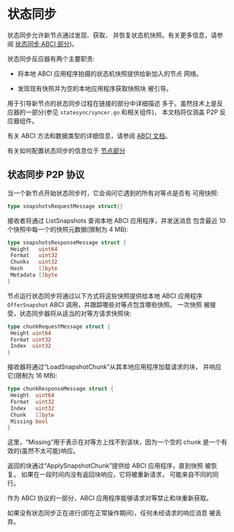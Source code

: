 # 状态同步


状态同步允许新节点通过发现、获取、
并恢复状态机快照。有关更多信息，请参阅 [状态同步 ABCI 部分](https://docs.tendermint.com/master/spec/abci/abci.html#state-sync))。

状态同步反应器有两个主要职责:

* 将本地 ABCI 应用程序拍摄的状态机快照提供给新加入的节点
  网络。

* 发现现有快照并为空的本地应用程序获取快照块
  被引导。

用于引导新节点的状态同步过程在链接的部分中详细描述
多于。虽然技术上是反应器的一部分(参见 `statesync/syncer.go` 和相关组件)，
本文档将仅涵盖 P2P 反应器组件。

有关 ABCI 方法和数据类型的详细信息，请参阅 [ABCI 文档](https://docs.tendermint.com/master/spec/abci/)。

有关如何配置状态同步的信息位于 [节点部分](../../nodes/state-sync.md)

## 状态同步 P2P 协议

当一个新节点开始状态同步时，它会询问它遇到的所有对等点是否有
可用快照:

```go
type snapshotsRequestMessage struct{}
```

接收者将通过 ListSnapshots 查询本地 ABCI 应用程序，并发送消息
包含最近 10 个快照中每一个的快照元数据(限制为 4 MB):

```go
type snapshotsResponseMessage struct {
 Height   uint64
 Format   uint32
 Chunks   uint32
 Hash     []byte
 Metadata []byte
}
```

节点运行状态同步将通过以下方式将这些快照提供给本地 ABCI 应用程序
`OfferSnapshot` ABCI 调用，并跟踪哪些对等点包含哪些快照。 一次快照
被接受，状态同步器将从适当的对等方请求快照块:

```go
type chunkRequestMessage struct {
 Height uint64
 Format uint32
 Index  uint32
}
```

接收器将通过“LoadSnapshotChunk”从其本地应用程序加载请求的块，
并响应它(限制为 16 MB):

```go
type chunkResponseMessage struct {
 Height  uint64
 Format  uint32
 Index   uint32
 Chunk   []byte
 Missing bool
}
```

这里，“Missing”用于表示在对等方上找不到该块，因为一个空的
chunk 是一个有效的(虽然不太可能)响应。

返回的块通过“ApplySnapshotChunk”提供给 ABCI 应用程序，直到快照
被恢复。 如果在一段时间内没有返回块响应，它将被重新请求，
可能来自不同的同行。

作为 ABCI 协议的一部分，ABCI 应用程序能够请求对等禁止和块重新获取。

如果没有状态同步正在进行(即在正常操作期间)，任何未经请求的响应消息
被丢弃。
